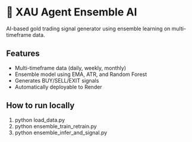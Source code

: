 # 🧠 XAU Agent Ensemble AI
AI-based gold trading signal generator using ensemble learning on multi-timeframe data.

## Features
- Multi-timeframe data (daily, weekly, monthly)
- Ensemble model using EMA, ATR, and Random Forest
- Generates BUY/SELL/EXIT signals
- Automatically deployable to Render

## How to run locally
1. python load_data.py
2. python ensemble_train_retrain.py
3. python ensemble_infer_and_signal.py
